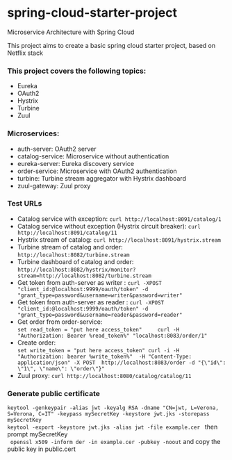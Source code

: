 # spring-cloud-starter-project
Microservice Architecture with Spring Cloud

This project aims to create a basic spring cloud starter project, based on Netflix stack
 
### This project covers the following topics:


- Eureka
- OAuth2
- Hystrix
- Turbine
- Zuul

### Microservices:

- auth-server: OAuth2 server 
- catalog-service: Microservice without authentication
- eureka-server: Eureka discovery service
- order-service: Microservice with OAuth2 authentication
- turbine: Turbine stream aggregator with Hystrix dashboard
- zuul-gateway: Zuul proxy 

### Test URLs

 - Catalog service with exception: ```curl http://localhost:8091/catalog/1```
 - Catalog service without exception (Hystrix circuit breaker): ```curl http://localhost:8091/catalog/11```
 - Hystrix stream of catalog: ```curl http://localhost:8091/hystrix.stream ```
 - Turbine stream of catalog and order:  ```http://localhost:8082/turbine.stream```
 - Turbine dashboard of catalog and order: ```http://localhost:8082/hystrix/monitor?stream=http://localhost:8082/turbine.stream```
 - Get token from auth-server as writer :  ```curl -XPOST "client_id:@localhost:9999/oauth/token" -d "grant_type=password&username=writer&password=writer"```
 - Get token from auth-server as reader :  ```curl -XPOST "client_id:@localhost:9999/oauth/token" -d "grant_type=password&username=reader&password=reader"``` 
 - Get order from order-service:<br />
  ``` set read_token = "put here access_token"     curl -H "Authorization: Bearer %read_token%" "localhost:8083/order/1"   ```
 - Create order:<br />
   ``` set write_token = "put here access_token" curl -i -H "Authorization: bearer %write_token%"  -H "Content-Type: application/json" -X POST  http://localhost:8083/order -d "{\"id\": \"1\", \"name\": \"order\"}" ```
 - Zuul proxy: ```curl http://localhost:8080/catalog/catalog/11```
 
 
 ### Generate public certificate 
 
 ```keytool -genkeypair -alias jwt -keyalg RSA -dname "CN=jwt, L=Verona, S=Verona, C=IT" -keypass mySecretKey -keystore jwt.jks -storepass mySecretKey``` <br />
 ```keytool -export -keystore jwt.jks -alias jwt -file example.cer ``` then prompt mySecretKey  <br />
``` openssl x509 -inform der -in example.cer -pubkey -noout``` and copy the public key in public.cert
 